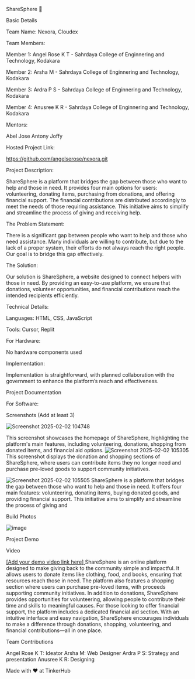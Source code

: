 ShareSphere 🎯

Basic Details

Team Name: Nexora, Cloudex

Team Members:

Member 1: Angel Rose K T - Sahrdaya College of Enginnering and Technology, Kodakara

Member 2: Arsha M - Sahrdaya College of Enginnering and Technology, Kodakara

Member 3: Ardra P S - Sahrdaya College of Enginnering and Technology, Kodakara

Member 4: Anusree K R - Sahrdaya College of Enginnering and Technology, Kodakara

Mentors:

Abel Jose
Antony Joffy

Hosted Project Link:

https://github.com/angelserose/nexora.git

Project Description:

ShareSphere is a platform that bridges the gap between those who want to help and those in need. It provides four main options for users: volunteering, donating items, purchasing from donations, and offering financial support. The financial contributions are distributed accordingly to meet the needs of those requiring assistance. This initiative aims to simplify and streamline the process of giving and receiving help.

The Problem Statement:

There is a significant gap between people who want to help and those who need assistance. Many individuals are willing to contribute, but due to the lack of a proper system, their efforts do not always reach the right people. Our goal is to bridge this gap effectively.

The Solution:

Our solution is ShareSphere, a website designed to connect helpers with those in need. By providing an easy-to-use platform, we ensure that donations, volunteer opportunities, and financial contributions reach the intended recipients efficiently.

Technical Details:

Languages: HTML, CSS, JavaScript

Tools: Cursor, Replit

For Hardware:

No hardware components used

Implementation:

Implementation is straightforward, with planned collaboration with the government to enhance the platform’s reach and effectiveness.

Project Documentation

For Software:

Screenshots (Add at least 3)

![Screenshot 2025-02-02 104748](https://github.com/user-attachments/assets/4dd440de-61d3-4d01-8cb5-05b10f1d65a4)

This screenshot showcases the homepage of ShareSphere, highlighting the platform's main features, including volunteering, donations, shopping from donated items, and financial aid options.
![Screenshot 2025-02-02 105305](https://github.com/user-attachments/assets/7346477d-745b-476e-9dd7-5b83f43fbcf0)
This screenshot displays the donation and shopping sections of ShareSphere, where users can contribute items they no longer need and purchase pre-loved goods to support community initiatives.



![Screenshot 2025-02-02 105505](https://github.com/user-attachments/assets/d34d989d-e092-47dd-bd4d-f16491a1a9b5)
ShareSphere is a platform that bridges the gap between those who want to help and those in need. It offers four main features: volunteering, donating items, buying donated goods, and providing financial support. This initiative aims to simplify and streamline the process of giving and





Build Photos

![image](https://github.com/user-attachments/assets/8d4b232c-456e-42a4-926a-8743f6a5538c)


Project Demo

Video

[[Add your demo video link here]
](https://youtu.be/Pid84XsKMa4)
ShareSphere is an online platform designed to make giving back to the community simple and impactful. It allows users to donate items like clothing, food, and books, ensuring that resources reach those in need. The platform also features a shopping section where users can purchase pre-loved items, with proceeds supporting community initiatives. In addition to donations, ShareSphere provides opportunities for volunteering, allowing people to contribute their time and skills to meaningful causes. For those looking to offer financial support, the platform includes a dedicated financial aid section. With an intuitive interface and easy navigation, ShareSphere encourages individuals to make a difference through donations, shopping, volunteering, and financial contributions—all in one place.

Team Contributions

Angel Rose K T: Ideator
Arsha M: Web Designer
Ardra P S: Strategy and presentation
Anusree K R: Designing

Made with ❤️ at TinkerHub
